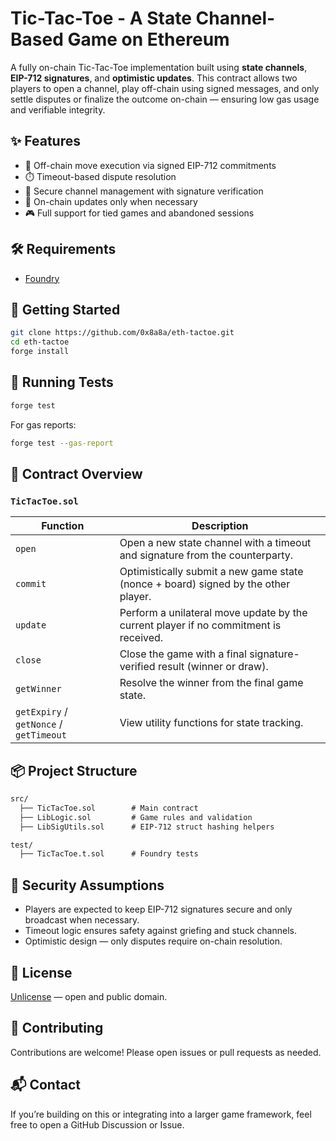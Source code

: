 # Tic-Tac-Toe - A State Channel-Based Game on Ethereum

A fully on-chain Tic-Tac-Toe implementation built using **state channels**, **EIP-712 signatures**, and **optimistic updates**. This contract allows two players to open a channel, play off-chain using signed messages, and only settle disputes or finalize the outcome on-chain — ensuring low gas usage and verifiable integrity.

## ✨ Features

- 🧠 Off-chain move execution via signed EIP-712 commitments
- ⏱️ Timeout-based dispute resolution
- 🔐 Secure channel management with signature verification
- 🔄 On-chain updates only when necessary
- 🎮 Full support for tied games and abandoned sessions

## 🛠 Requirements

- [Foundry](https://book.getfoundry.sh/getting-started/installation)

## 🚀 Getting Started

```bash
git clone https://github.com/0x8a8a/eth-tactoe.git
cd eth-tactoe
forge install
```

## 🧪 Running Tests

```bash
forge test
```

For gas reports:

```bash
forge test --gas-report
```

## 🧩 Contract Overview

### `TicTacToe.sol`

| Function        | Description |
|----------------|-------------|
| `open`         | Open a new state channel with a timeout and signature from the counterparty. |
| `commit`       | Optimistically submit a new game state (nonce + board) signed by the other player. |
| `update`       | Perform a unilateral move update by the current player if no commitment is received. |
| `close`        | Close the game with a final signature-verified result (winner or draw). |
| `getWinner`    | Resolve the winner from the final game state. |
| `getExpiry` / `getNonce` / `getTimeout` | View utility functions for state tracking. |

## 📦 Project Structure

```txt
src/
  ├── TicTacToe.sol        # Main contract
  ├── LibLogic.sol         # Game rules and validation
  ├── LibSigUtils.sol      # EIP-712 struct hashing helpers

test/
  ├── TicTacToe.t.sol      # Foundry tests
```

## 🔐 Security Assumptions

- Players are expected to keep EIP-712 signatures secure and only broadcast when necessary.
- Timeout logic ensures safety against griefing and stuck channels.
- Optimistic design — only disputes require on-chain resolution.

## 📜 License

[Unlicense](UNLICENSE) — open and public domain.

## 🤝 Contributing

Contributions are welcome! Please open issues or pull requests as needed.

## 📬 Contact

If you’re building on this or integrating into a larger game framework, feel free to open a GitHub Discussion or Issue.
